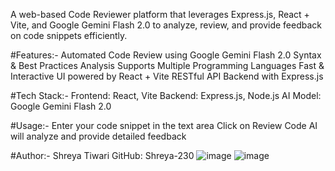 A web-based Code Reviewer platform that leverages Express.js, React + Vite, and Google Gemini Flash 2.0 to analyze, review, and provide feedback on code snippets efficiently.

#Features:-
Automated Code Review using Google Gemini Flash 2.0
Syntax & Best Practices Analysis
Supports Multiple Programming Languages
Fast & Interactive UI powered by React + Vite
RESTful API Backend with Express.js

#Tech Stack:-
Frontend: React, Vite
Backend: Express.js, Node.js
AI Model: Google Gemini Flash 2.0

#Usage:-
Enter your code snippet in the text area
Click on Review Code
AI will analyze and provide detailed feedback

#Author:-
Shreya Tiwari
GitHub: Shreya-230
![image](https://github.com/user-attachments/assets/2407966f-e53c-43c9-8076-52cdd1cb1368)
![image](https://github.com/user-attachments/assets/f73859d0-1164-4df4-b97c-962188aecea0)


